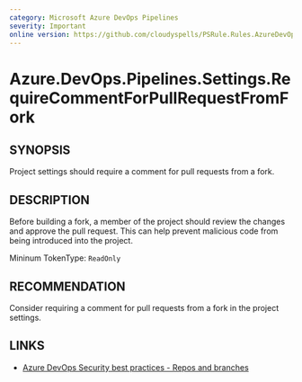 ```yaml
---
category: Microsoft Azure DevOps Pipelines
severity: Important
online version: https://github.com/cloudyspells/PSRule.Rules.AzureDevOps/blob/main/src/PSRule.Rules.AzureDevOps/en/Azure.DevOps.Pipelines.Settings.RequireCommentForPullRequestFromFork.md
---
```


# Azure.DevOps.Pipelines.Settings.RequireCommentForPullRequestFromFork

## SYNOPSIS

Project settings should require a comment for pull requests from a fork.

## DESCRIPTION

Before building a fork, a member of the project should review the changes and approve the pull request. This can help prevent malicious code from being introduced into the project.

Mininum TokenType: `ReadOnly`

## RECOMMENDATION

Consider requiring a comment for pull requests from a fork in the project settings.

## LINKS

- [Azure DevOps Security best practices - Repos and branches](https://learn.microsoft.com/en-us/azure/devops/organizations/security/security-best-practices?view=azure-devops#repositories-and-branches)
